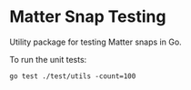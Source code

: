 # Matter Snap Testing

Utility package for testing Matter snaps in Go.

To run the unit tests:
```
go test ./test/utils -count=100
```
